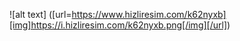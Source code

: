 ![alt text] ([url=https://www.hizliresim.com/k62nyxb][img]https://i.hizliresim.com/k62nyxb.png[/img][/url])
